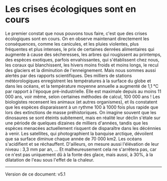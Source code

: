 # Les crises écologiques sont en cours

Le premier constat que nous pouvons tous faire, c'est que des crises écologiques sont en cours. On en observe maintenant directement les conséquences, comme les canicules, et les pluies violentes, plus fréquentes et plus intenses, le prix de certaines denrées alimentaires qui augmente à cause des sécheresses, les arbres qui rougissent au printemps, des espèces exotiques, parfois envahissantes, qui s'établissent chez nous, les coraux qui blanchissent, les hivers moins froids et moins longs, le recul des glaciers et la diminution de l'enneignement. Mais nous sommes aussi alertés par des rapports scientifiques. Des milliers de stations météorologiques enregistrent les températures à la surface du globe et dans les océans, et la température moyenne annuelle a augmenté de 1,1 °C par rapport à l'époque pré-industrielle. Elle est maximale depuis au moins 11 000 ans, voir même, selon certaines méthodes de calcul, 100 000 ans ! Les biologistes recensent les animaux (et autres organismes), et ils constatent que les espèces disparaissent à un rythme 100 à 1000 fois plus rapide que lors des extinctions de masse préhistoriques. On imagine souvent que les dinosaures se sont éteints subitement, mais en réalité leur déclin s'étale sur une période de quelques dizaines de milliers d'années, tandis que les espèces menacées actuellement risquent de disparaître dans les décénnies à venir. Les satellites, qui photographient la banquise arctique, dévoilent que sa surface diminue chaque année de 70 000 km2. Les océans s'acidifient et se réchauffent. D'ailleurs, on mesure aussi l'élévation de leur niveau : 3,3 mm par an, ... Et malheureusement cela ne s'arrêtera pas, car ce n'est pas uniquement dû à la fonte des glace, mais aussi, à 30%, à la dilatation de l'eau sous l'effet de la chaleur.

---

 Version de ce document: v5.1
